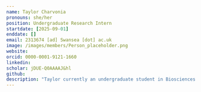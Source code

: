 ```yaml
---
name: Taylor Charvonia
pronouns: she/her
position: Undergraduate Research Intern
startdate: [2025-09-01]
enddate: []
email: 2313674 [ad] Swansea [dot] ac.uk
image: /images/members/Person_placeholder.png
website:
orcid: 0000-0001-9121-1660
linkedin: 
scholar: jDUE-Q0AAAAJ&hl
github: 
description: "Taylor currently an undergraduate student in Biosciences undertaking a Year in Research with [Dr Tamsyn Uren Webster](https://www.swansea.ac.uk/staff/t.m.urenwebster/) and Konstans."
---
```

